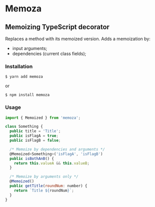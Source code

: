 # Memoza

## Memoizing TypeScript decorator

Replaces a method with its memoized version. Adds a memoization by:

- input arguments;
- dependencies (current class fields);

### Installation

```
$ yarn add memoza
```

or

```
$ npm install memoza
```

### Usage

```javascript
import { Memoized } from 'memoza';

class Something {
  public title = 'Title';
  public isFlagA = true;
  public isFlagB = false;

  /* Memoize by dependencies and arguments */
  @Memoized<Something>('isFlagA', 'isFlagB')
  public isBothAnB() {
    return this.valueA && this.valueB;
  }

  /* Memoize by arguments only */
  @Memoized()
  public getTitle(roundNum: number) {
    return `Title ${roundNum}`;
  }
}
```
